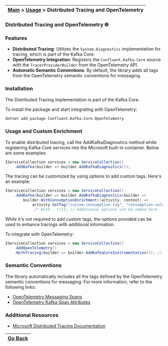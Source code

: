 | [Main](/README.md) > [Usage](/docs/Usage.md) > Distributed Tracing and OpenTelemetry |
|--------------------------------------------------------------------------------------|

### Distributed Tracing and OpenTelemetry :globe_with_meridians:

### Features

- **Distributed Tracing**: Utilizes the `System.Diagnostics` implementation for tracing, which is part of the Kafka Core.
- **OpenTelemetry Integration**: Registers the `Confluent.Kafka.Core` source with the `TracerProviderBuilder` from the OpenTelemetry API.
- **Automatic Semantic Conventions**: By default, the library adds all tags from the OpenTelemetry semantic conventions for messaging.

### Installation

The Distributed Tracing implementation is part of the Kafka Core.

To install the package and start integrating with OpenTelemetry:
```bash
dotnet add package Confluent.Kafka.Core.OpenTelemetry
```

### Usage and Custom Enrichment

To enable distributed tracing, call the AddKafkaDiagnostics method while registering Kafka Core services into the Microsoft built-in container. Below are some examples:

```C#
IServiceCollection services = new ServiceCollection()
    .AddKafka(builder => builder.AddKafkaDiagnostics());
```

The tracing can be customized by using options to add custom tags. Here's an example:

```C#
IServiceCollection services = new ServiceCollection()
    .AddKafka(builder => builder.AddKafkaDiagnostics(builder =>
        builder.WithConsumptionEnrichment((activity, context) => 
            activity.SetTag("custom-consumption-tag", "consumption-value"))
             /*.With...*/)); // Additional options can be added here
```

While it's not required to add custom tags, the options provided can be used to enhance tracings with additional information.

To integrate with OpenTelemetry:

```C#
IServiceCollection services = new ServiceCollection()
    .AddOpenTelemetry()
    .WithTracing(builder => builder.AddKafkaCoreInstrumentation()); // Adds Confluent.Kafka.Core source 
```

### Semantic Conventions

The library automatically includes all the tags defined by the OpenTelemetry semantic conventions for messaging. For more information, refer to the following links:

- [OpenTelemetry Messaging Spans](https://github.com/open-telemetry/semantic-conventions/blob/v1.23.1/docs/messaging/messaging-spans.md)
- [OpenTelemetry Kafka Span Attributes](https://github.com/open-telemetry/semantic-conventions/blob/v1.23.1/docs/messaging/kafka.md#span-attributes)

### Additional Resources

- [Microsoft Distributed Tracing Documentation](https://learn.microsoft.com/en-us/dotnet/core/diagnostics/distributed-tracing)

| [Go Back](/docs/Usage.md) |
|---------------------------|  